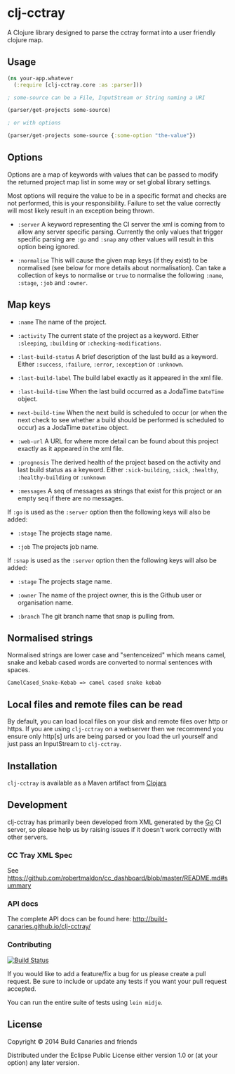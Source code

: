 # clj-cctray

A Clojure library designed to parse the cctray format into a user friendly clojure map.

## Usage

```clojure
(ns your-app.whatever
  (:require [clj-cctray.core :as :parser]))

; some-source can be a File, InputStream or String naming a URI

(parser/get-projects some-source)

; or with options

(parser/get-projects some-source {:some-option "the-value"})
```

## Options

Options are a map of keywords with values that can be passed to modify the returned project map list in some way or set global library settings.

Most options will require the value to be in a specific format and checks are not performed, this is your responsibility. Failure to set the value correctly will most likely result in an exception being thrown.

- `:server`
  A keyword representing the CI server the xml is coming from to allow any server specific parsing. Currently the only values that trigger specific parsing are `:go` and `:snap` any other values will result in this option being ignored.

- `:normalise`
  This will cause the given map keys (if they exist) to be normalised (see below for more details about normalisation). Can take a collection of keys to normalise or `true` to normalise the following `:name`, `:stage`, `:job` and `:owner`.

## Map keys

- `:name`
  The name of the project.

- `:activity`
  The current state of the project as a keyword. Either `:sleeping`, `:building` or `:checking-modifications`.

- `:last-build-status`
  A brief description of the last build as a keyword. Either `:success`, `:failure`, `:error`, `:exception` or `:unknown`.

- `:last-build-label`
  The build label exactly as it appeared in the xml file.

- `:last-build-time`
  When the last build occurred as a JodaTime `DateTime` object.

- `next-build-time`
  When the next build is scheduled to occur (or when the next check to see whether a build should be performed is
  scheduled to occur) as a JodaTime `DateTime` object.

- `:web-url`
  A URL for where more detail can be found about this project exactly as it appeared in the xml file.

- `:prognosis`
  The derived health of the project based on the activity and last build status as a keyword. Either `:sick-building`,
  `:sick`, `:healthy`, `:healthy-building` or `:unknown`

- `:messages`
  A seq of messages as strings that exist for this project or an empty seq if there are no messages.

If `:go` is used as the `:server` option then the following keys will also be added:

- `:stage`
  The projects stage name.

- `:job`
  The projects job name.

If `:snap` is used as the `:server` option then the following keys will also be added:

- `:stage`
  The projects stage name.

- `:owner`
  The name of the project owner, this is the Github user or organisation name.

- `:branch`
  The git branch name that snap is pulling from.

## Normalised strings

Normalised strings are lower case and "sentenceized" which means camel, snake and kebab cased words are converted to normal sentences with spaces.

```
CamelCased_Snake-Kebab => camel cased snake kebab
```

## Local files and remote files can be read

By default, you can load local files on your disk and remote files over http or https. If you are using `clj-cctray` on a webserver then we recommend you ensure only http[s] urls are being parsed or you load the url yourself and just pass an InputStream to `clj-cctray`.

## Installation

`clj-cctray` is available as a Maven artifact from [Clojars](http://clojars.org/clj-cctray)

## Development

clj-cctray has primarily been developed from XML generated by the [Go](http://www.thoughtworks.com/products/go-continuous-delivery) CI server, so please help us by raising issues if it doesn't work correctly with other servers.

### CC Tray XML Spec

See https://github.com/robertmaldon/cc_dashboard/blob/master/README.md#summary

### API docs

The complete API docs can be found here: http://build-canaries.github.io/clj-cctray/

### Contributing

[![Build Status](https://snap-ci.com/build-canaries/clj-cctray/branch/master/build_image)](https://snap-ci.com/build-canaries/clj-cctray/branch/master)

If you would like to add a feature/fix a bug for us please create a pull request. Be sure to include or update any tests if you want your pull request accepted. 

You can run the entire suite of tests using `lein midje`.

## License

Copyright © 2014 Build Canaries and friends

Distributed under the Eclipse Public License either version 1.0 or (at
your option) any later version.
